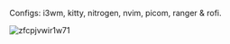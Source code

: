 Configs: i3wm, kitty, nitrogen, nvim, picom, ranger & rofi.

![zfcpjvwir1w71](https://github.com/fonsecajohn/.files/assets/92131222/6e85f444-27f7-4e28-b064-6adbc8fb802a)
